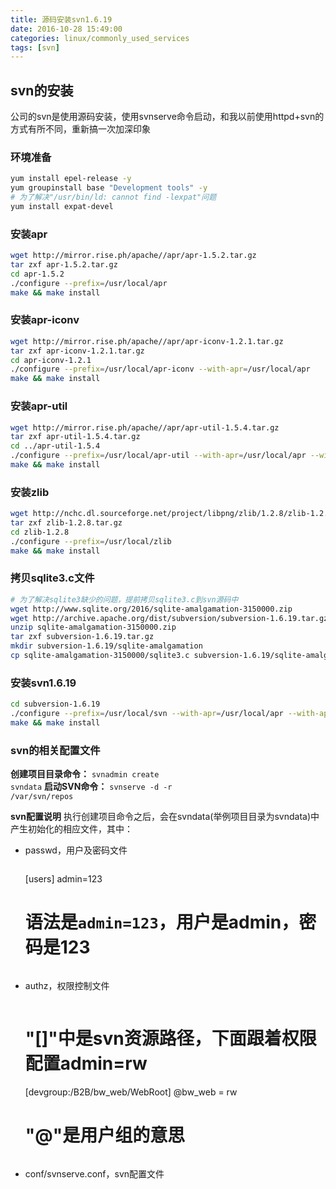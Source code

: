 ```yaml
---
title: 源码安装svn1.6.19
date: 2016-10-28 15:49:00
categories: linux/commonly_used_services
tags: [svn]
---
```

## svn的安装
公司的svn是使用源码安装，使用svnserve命令启动，和我以前使用httpd+svn的方式有所不同，重新搞一次加深印象

### 环境准备
``` bash
yum install epel-release -y
yum groupinstall base "Development tools" -y
# 为了解决"/usr/bin/ld: cannot find -lexpat"问题
yum install expat-devel
```

### 安装apr
``` bash
wget http://mirror.rise.ph/apache//apr/apr-1.5.2.tar.gz
tar zxf apr-1.5.2.tar.gz
cd apr-1.5.2
./configure --prefix=/usr/local/apr
make && make install
```

### 安装apr-iconv
``` bash
wget http://mirror.rise.ph/apache//apr/apr-iconv-1.2.1.tar.gz
tar zxf apr-iconv-1.2.1.tar.gz
cd apr-iconv-1.2.1
./configure --prefix=/usr/local/apr-iconv --with-apr=/usr/local/apr
make && make install
```

### 安装apr-util
``` bash
wget http://mirror.rise.ph/apache//apr/apr-util-1.5.4.tar.gz
tar zxf apr-util-1.5.4.tar.gz
cd ../apr-util-1.5.4
./configure --prefix=/usr/local/apr-util --with-apr=/usr/local/apr --with-apr-iconv=/usr/local/apr-iconv/bin/apriconv
make && make install
```

### 安装zlib
``` bash
wget http://nchc.dl.sourceforge.net/project/libpng/zlib/1.2.8/zlib-1.2.8.tar.gz
tar zxf zlib-1.2.8.tar.gz
cd zlib-1.2.8
./configure --prefix=/usr/local/zlib
make && make install
```

### 拷贝sqlite3.c文件
``` bash
# 为了解决sqlite3缺少的问题，提前拷贝sqlite3.c到svn源码中
wget http://www.sqlite.org/2016/sqlite-amalgamation-3150000.zip
wget http://archive.apache.org/dist/subversion/subversion-1.6.19.tar.gz
unzip sqlite-amalgamation-3150000.zip
tar zxf subversion-1.6.19.tar.gz
mkdir subversion-1.6.19/sqlite-amalgamation
cp sqlite-amalgamation-3150000/sqlite3.c subversion-1.6.19/sqlite-amalgamation
```

### 安装svn1.6.19
``` bash
cd subversion-1.6.19
./configure --prefix=/usr/local/svn --with-apr=/usr/local/apr --with-apr-util=/usr/local/apr-util --with-zlib=/usr/local/zlib
make && make install
```

### svn的相关配置文件
**创建项目目录命令：** <code>svnadmin create svndata</code>
**启动SVN命令：** <code>svnserve -d -r /var/svn/repos</code>

**svn配置说明**
执行创建项目命令之后，会在svndata(举例项目目录为svndata)中产生初始化的相应文件，其中：
- passwd，用户及密码文件
  > ```
  [users]
  admin=123
  # 语法是<code>admin=123</code>，用户是admin，密码是123
  ```
- authz，权限控制文件
  > ```
  # "[]"中是svn资源路径，下面跟着权限配置admin=rw
  [devgroup:/B2B/bw_web/WebRoot]
  @bw_web = rw
  # "@"是用户组的意思
  ```
- conf/svnserve.conf，svn配置文件
